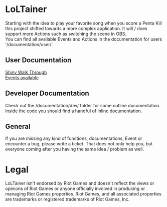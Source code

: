 # LoLTainer

Starting with the idea to play your favorite song when you score a Penta Kill this project shifted towards a more complex application. It will / does support more Actions such as switching the scene in OBS.  
You can find all available Events and Actions in the documentation for users '/documentation/user/'.

## User Documentation
[Shiny Walk Through](https://github.com/xXLaokoonXx/LoLTainer/blob/master/documentation/user/ShinyUseCase.md)  
[Events available](https://github.com/xXLaokoonXx/LoLTainer/blob/master/documentation/user/Actions.md)  
## Developer Documentation
Check out the /documentation/dev/ folder for some outline documentation.  
Inside the code you should find a handful of inline documentation.  
## General
If you are missing any kind of functions, documentations, Event or encounter a bug, please write a ticket. That does not only help you, but everyone coming after you having the same idea / problem as well.

# Legal
LoLTainer isn't endorsed by Riot Games and doesn't reflect the views or opinions of Riot Games or anyone officially involved in producing or managing Riot Games properties. Riot Games, and all associated properties are trademarks or registered trademarks of Riot Games, Inc.
